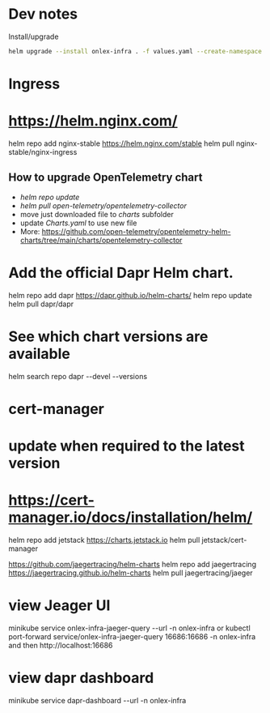 # Dev notes
Install/upgrade
```bash
helm upgrade --install onlex-infra . -f values.yaml --create-namespace --namespace onlex-infra
```


# Ingress
# https://helm.nginx.com/
helm repo add nginx-stable https://helm.nginx.com/stable
helm pull nginx-stable/nginx-ingress




## How to upgrade OpenTelemetry chart
- *helm repo update*
- *helm pull open-telemetry/opentelemetry-collector*
- move just downloaded file to *charts* subfolder
- update *Charts.yaml* to use new file
- More: https://github.com/open-telemetry/opentelemetry-helm-charts/tree/main/charts/opentelemetry-collector



# Add the official Dapr Helm chart.
helm repo add dapr https://dapr.github.io/helm-charts/
helm repo update
helm pull dapr/dapr

# See which chart versions are available
helm search repo dapr --devel --versions



# cert-manager
# update when required to the latest version
# https://cert-manager.io/docs/installation/helm/
helm repo add jetstack https://charts.jetstack.io
helm pull jetstack/cert-manager


<!-- # OpenTelemetry
helm repo add open-telemetry https://open-telemetry.github.io/opentelemetry-helm-charts
helm repo update
helm pull open-telemetry/opentelemetry-operator
To see configuration: helm show values open-telemetry/opentelemetry-operator -->


https://github.com/jaegertracing/helm-charts
helm repo add jaegertracing https://jaegertracing.github.io/helm-charts
helm pull jaegertracing/jaeger




# view Jeager UI
minikube service onlex-infra-jaeger-query --url -n onlex-infra
or
kubectl port-forward service/onlex-infra-jaeger-query 16686:16686 -n onlex-infra
and then http://localhost:16686

# view dapr dashboard
minikube service dapr-dashboard --url -n onlex-infra
